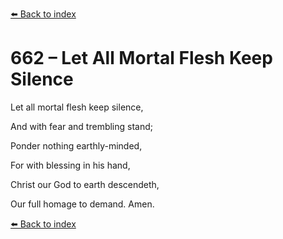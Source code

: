 [⬅️ Back to index](../README.md)

# 662 – Let All Mortal Flesh Keep Silence



Let all mortal flesh keep silence,

And with fear and trembling stand;

Ponder nothing earthly-minded,

For with blessing in his hand,

Christ our God to earth descendeth,

Our full homage to demand. Amen.

[⬅️ Back to index](../README.md)
